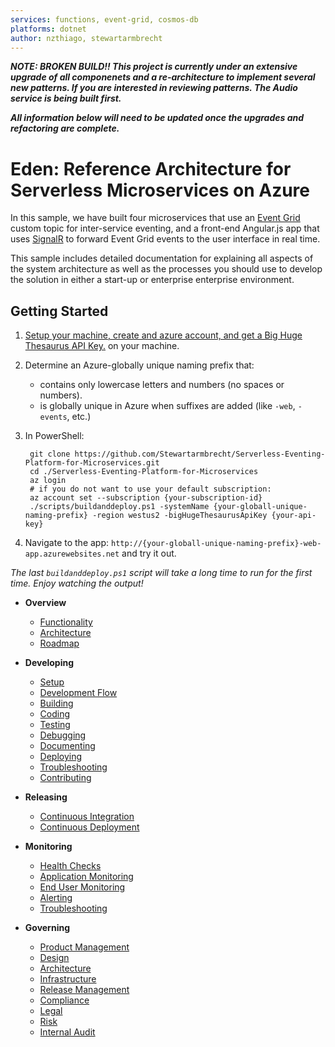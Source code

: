 ```yaml
---
services: functions, event-grid, cosmos-db
platforms: dotnet
author: nzthiago, stewartarmbrecht
---
```


**_NOTE: BROKEN BUILD!! This project is currently under an extensive upgrade of all componenets and a re-architecture to implement several new patterns.  If you are interested in reviewing patterns.  The Audio service is being built first._**

**_All information below will need to be updated once the upgrades and refactoring are complete._**

# Eden: Reference Architecture for Serverless Microservices on Azure

In this sample, we have built four microservices that use an [Event Grid](https://docs.microsoft.com/en-us/azure/event-grid/overview)
custom topic for inter-service eventing, and a front-end Angular.js app that uses [SignalR](https://www.asp.net/signalr) to forward Event Grid events to the user interface in real time.

This sample includes detailed documentation for explaining
all aspects of the system architecture as well as the processes you should use to develop the solution in either a start-up or enterprise enterprise environment.

## **Getting Started**

1. [Setup your machine, create and azure account, and get a Big Huge Thesaurus API Key.](/_docs/developing/setup.md) on your machine.
2. Determine an Azure-globally unique naming prefix that:
    - contains only lowercase letters and numbers (no spaces or numbers).
    - is globally unique in Azure when suffixes are added (like `-web`, `-events`, etc.)
3. In PowerShell:

        git clone https://github.com/Stewartarmbrecht/Serverless-Eventing-Platform-for-Microservices.git
        cd ./Serverless-Eventing-Platform-for-Microservices
        az login
        # if you do not want to use your default subscription:
        az account set --subscription {your-subscription-id}
        ./scripts/buildanddeploy.ps1 -systemName {your-globall-unique-naming-prefix} -region westus2 -bigHugeThesaurusApiKey {your-api-key}
4. Navigate to the app: `http://{your-globall-unique-naming-prefix}-web-app.azurewebsites.net` and try it out.

_The last `buildanddeploy.ps1` script will take a long time to run for the first time.  Enjoy watching the output!_

- **Overview**
  - [Functionality](/_docs/overview/functionality.md)
  - [Architecture](/_docs/overview/architecture.md)
  - [Roadmap](/_docs/overview/roadmap.md)

- **Developing**
  - [Setup](/_docs/developing/setup.md)
  - [Development Flow](/_docs/developing/development-flow.md)
  - [Building](/_docs/developing/building.md)
  - [Coding](/_docs/developing/coding.md)
  - [Testing](/_docs/developing/testing.md)
  - [Debugging](/_docs/developing/debugging.md)
  - [Documenting](/_docs/developing/documenting.md)
  - [Deploying](/_docs/developing/deploying.md)
  - [Troubleshooting](/_docs/monitoring/troubleshooting.md)
  - [Contributing](/_docs/monitoring/contributing.md)

- **Releasing**
  - [Continuous Integration](/_docs/releasing/continuous-integration.md)
  - [Continuous Deployment](/_docs/releasing/continuous-deployment.md)

- **Monitoring**
  - [Health Checks](/_docs/monitoring/health-checks.md)
  - [Application Monitoring](/_docs/monitoring/application-monitoring.md)
  - [End User Monitoring](/_docs/monitoring/end-user-monitoring.md)
  - [Alerting](/_docs/monitoring/alerting.md)
  - [Troubleshooting](/_docs/monitoring/troubleshooting.md)

- **Governing**
  - [Product Management](/_docs/governing/product-management.md)
  - [Design](/_docs/governing/design.md)
  - [Architecture](/_docs/governing/architecture.md)
  - [Infrastructure](/_docs/governing/infrastructure.md)
  - [Release Management](/_docs/governing/pipeline.md)
  - [Compliance](/_docs/governing/compliance.md)
  - [Legal](/_docs/governing/legal.md)
  - [Risk](/_docs/governing/risk.md)
  - [Internal Audit](/_docs/governing/internal-audit.md)
